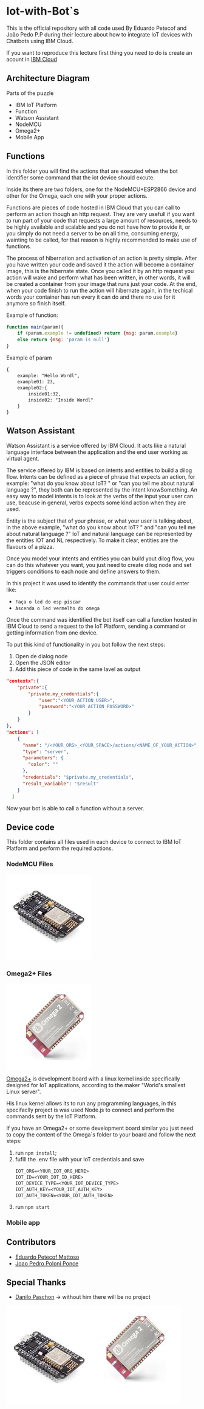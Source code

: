 # Iot-with-Bot`s

This is the official repository with all code used By Eduardo Petecof and João Pedo P.P during their lecture about how to integrate IoT devices with Chatbots using IBM Cloud.

If you want to reproduce this lecture first thing you need to do is create an acount in [IBM Cloud](https://bluemix.net)

## Architecture Diagram

Parts of the puzzle
* IBM IoT Platform
* Function
* Watson Assistant
* NodeMCU
* Omega2+
* Mobile App

## Functions

In this folder you will find the actions that are executed when the bot identifier some command that the iot device should excute.

Inside its there are two folders, one for the NodeMCU+ESP2866 device and other for the Omega, each one with your proper actions.

Functions are pieces of code hosted in IBM Cloud that you can call to perform an action though an http request. They are very usefull if you want to run part of your code that requests a large amount of resources, needs to be highly available and scalable and you do not have how to provide it, or you simply do not need a server to be on all time, consuming energy, wainting to be called, for that reason is highly recommended to make use of functions.

The process of hibernation and activation of an action is pretty simple. After you have written your code and saved it the action will become a container image, this is the hibernate state. Once you called it by an http request you action will wake and perform what has been written, in other words, it will be created a container from your image that runs just your code. At the end, when your code finish to run the action will hibernate again, in the techical words your container has run every it can do and there no use for it anymore so finish itself.

Example of function:

```javascript
function main(param){
    if (param.example != undefined) return {msg: param.example}
    else return {msg: 'param is null'}
}
```

Example of param

```josn
{
    example: "Hello Wordl",
    example01: 23,
    example02:{
        inside01:32,
        inside02: "Inside Wordl"
    }
}
```

## Watson Assistant

Watson Assistant is a service offered by IBM Cloud. It acts like a natural language interface between the application and the end user working as virtual agent.

The service offered by IBM is based on intents and entities to build a dilog flow. Intents can be defined as a piece of phrase that expects an action, for example: "what do you know about IoT? " or "can you tell me about natural language ?", they both can be represented by the intent knowSomething. An easy way to model intents is to look at the verbs of the input your user can use, beacuse in general, verbs expects some kind action when they are used.

Entity is the subject that of your phrase, or what your user is talking about, in the above example, "what do you know about IoT? " and "can you tell me about natural language ?" IoT and natural language can be represented by the entities IOT and NL respectively. To make it clear, entities are the flavours of a pizza.

Once you model your intents and entities you can build yout dilog flow, you can do this whatever you want, you just need to create dilog node and set triggers conditions to each node and define answers to them. 

In this project it was used to identify the commands that user could enter like:

* ```Faça o led do esp piscar```
* ```Ascenda o led vermelho do omega```

Once the command was identified the bot itself can call a function hosted in IBM Cloud to send a request to the IoT Platform, sending a command or getting information from one device.

To put this kind of functionality in you bot follow the next steps:

1. Open de dialog node
2. Open the JSON editor
3. Add this piece of code in the same lavel as output
```json
"contextx":{
    "private":{
        "private.my_credentials":{
            "user":"<YOUR_ACTION_USER>",
            "password":"<YOUR_ACTION_PASSWORD>"
        }
    }
},
"actions": [
    {
      "name": "/<YOUR_ORG>_<YOUR_SPACE>/actions/<NAME_OF_YOUR_ACTION>",
      "type": "server",
      "parameters": {
        "color": ""
      },
      "credentials": "$private.my_credentials",
      "result_variable": "$result"
    }
  ]
```
Now your bot is able to call a function without a server.

## Device code

This folder contains all files used in each device to connect to IBM IoT Platform and perform the required actions.

### NodeMCU Files
![NodeMCU](/Img/NodeMCU.jpeg)

### Omega2+ Files
![Omega2+Img](/Img/Omega2.jpeg)

[Omega2+](http://onion.io) is development board with a linux kernel inside specifically designed for IoT applications, according to the maker "World's smallest Linux server".

His linux kernel allows its to run any programming languages, in this specifaclly project is was used Node.js to connect and perform the commands sent by the IoT Platform.

If you have an Omega2+ or some development board similar you just need to copy the content of the Omega`s folder to your board and follow the next steps:
1. run `npm install`;
2. fufill the .env file with your IoT credentials and save
   ```env
   IOT_ORG=<YOUR_IOT_ORG_HERE>
   IOT_ID=<YOUR_IOT_ID_HERE>
   IOT_DEVICE_TYPE=<YOUR_IOT_DEVICE_TYPE>
   IOT_AUTH_KEY=<YOUR_IOT_AUTH_KEY>
   IOT_AUTH_TOKEN=<YOUR_IOT_AUTH_TOKEN>
   ```
3. run `npm start`

### Mobile app

## Contributors
* [Eduardo Petecof Mattoso](https://github.com/epetecof)
* [Joao Pedro Poloni Ponce](https://github.com/JoaoPedroPP)

## Special Thanks
* [Danilo Paschon](https://www.linkedin.com/in/danilo-paschon/) -> without him there will be no project
  

![Node+Omega](/Img/MCU+Omega.jpeg)